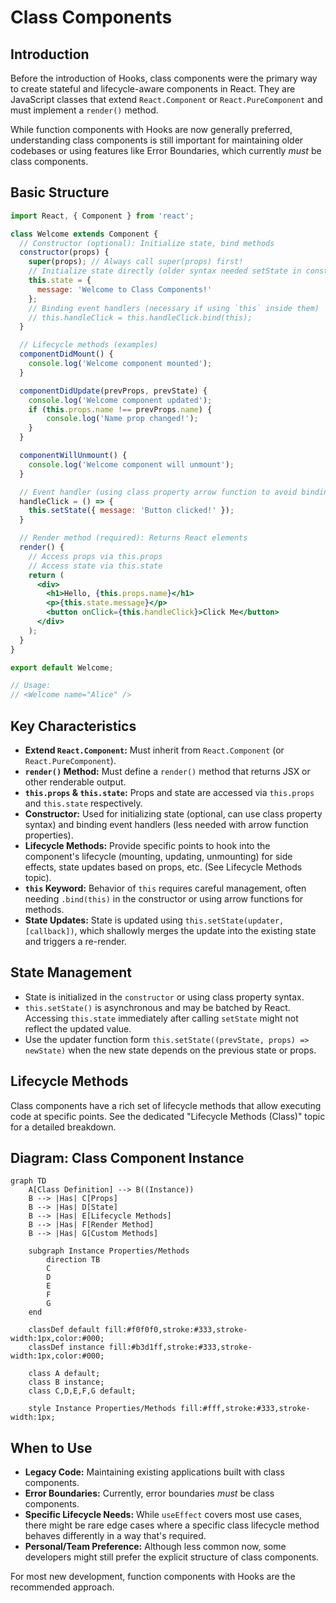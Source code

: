 # Class Components

## Introduction

Before the introduction of Hooks, class components were the primary way to create stateful and lifecycle-aware components in React. They are JavaScript classes that extend `React.Component` or `React.PureComponent` and must implement a `render()` method.

While function components with Hooks are now generally preferred, understanding class components is still important for maintaining older codebases or using features like Error Boundaries, which currently *must* be class components.

## Basic Structure

```jsx
import React, { Component } from 'react';

class Welcome extends Component {
  // Constructor (optional): Initialize state, bind methods
  constructor(props) {
    super(props); // Always call super(props) first!
    // Initialize state directly (older syntax needed setState in constructor)
    this.state = { 
      message: 'Welcome to Class Components!' 
    };
    // Binding event handlers (necessary if using `this` inside them)
    // this.handleClick = this.handleClick.bind(this);
  }

  // Lifecycle methods (examples)
  componentDidMount() {
    console.log('Welcome component mounted');
  }

  componentDidUpdate(prevProps, prevState) {
    console.log('Welcome component updated');
    if (this.props.name !== prevProps.name) {
        console.log('Name prop changed!');
    }
  }

  componentWillUnmount() {
    console.log('Welcome component will unmount');
  }

  // Event handler (using class property arrow function to avoid binding `this`)
  handleClick = () => {
    this.setState({ message: 'Button clicked!' });
  }

  // Render method (required): Returns React elements
  render() {
    // Access props via this.props
    // Access state via this.state
    return (
      <div>
        <h1>Hello, {this.props.name}</h1>
        <p>{this.state.message}</p>
        <button onClick={this.handleClick}>Click Me</button>
      </div>
    );
  }
}

export default Welcome;

// Usage:
// <Welcome name="Alice" />
```

## Key Characteristics

- **Extend `React.Component`:** Must inherit from `React.Component` (or `React.PureComponent`).
- **`render()` Method:** Must define a `render()` method that returns JSX or other renderable output.
- **`this.props` & `this.state`:** Props and state are accessed via `this.props` and `this.state` respectively.
- **Constructor:** Used for initializing state (optional, can use class property syntax) and binding event handlers (less needed with arrow function properties).
- **Lifecycle Methods:** Provide specific points to hook into the component's lifecycle (mounting, updating, unmounting) for side effects, state updates based on props, etc. (See Lifecycle Methods topic).
- **`this` Keyword:** Behavior of `this` requires careful management, often needing `.bind(this)` in the constructor or using arrow functions for methods.
- **State Updates:** State is updated using `this.setState(updater, [callback])`, which shallowly merges the update into the existing state and triggers a re-render.

## State Management

- State is initialized in the `constructor` or using class property syntax.
- `this.setState()` is asynchronous and may be batched by React. Accessing `this.state` immediately after calling `setState` might not reflect the updated value.
- Use the updater function form `this.setState((prevState, props) => newState)` when the new state depends on the previous state or props.

## Lifecycle Methods

Class components have a rich set of lifecycle methods that allow executing code at specific points. See the dedicated "Lifecycle Methods (Class)" topic for a detailed breakdown.

## Diagram: Class Component Instance

```mermaid
graph TD
    A[Class Definition] --> B((Instance))
    B --> |Has| C[Props]
    B --> |Has| D[State]
    B --> |Has| E[Lifecycle Methods]
    B --> |Has| F[Render Method]
    B --> |Has| G[Custom Methods]
    
    subgraph Instance Properties/Methods
        direction TB
        C
        D
        E
        F
        G
    end

    classDef default fill:#f0f0f0,stroke:#333,stroke-width:1px,color:#000;
    classDef instance fill:#b3d1ff,stroke:#333,stroke-width:1px,color:#000;
    
    class A default;
    class B instance;
    class C,D,E,F,G default;

    style Instance Properties/Methods fill:#fff,stroke:#333,stroke-width:1px;
```

## When to Use

- **Legacy Code:** Maintaining existing applications built with class components.
- **Error Boundaries:** Currently, error boundaries *must* be class components.
- **Specific Lifecycle Needs:** While `useEffect` covers most use cases, there might be rare edge cases where a specific class lifecycle method behaves differently in a way that's required.
- **Personal/Team Preference:** Although less common now, some developers might still prefer the explicit structure of class components.

For most new development, function components with Hooks are the recommended approach. 